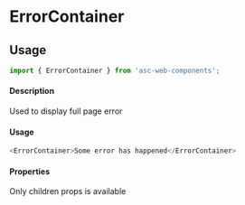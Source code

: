 # ErrorContainer

## Usage

```js
import { ErrorContainer } from 'asc-web-components';
```

#### Description

Used to display full page error

#### Usage

```js
<ErrorContainer>Some error has happened</ErrorContainer>
```

#### Properties

Only children props is available